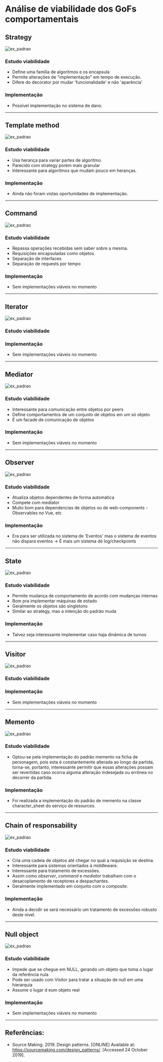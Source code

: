 # Análise de viabilidade dos GoFs comportamentais

## Strategy
![ex_padrao](https://sourcemaking.com/files/v2/content/patterns/Strategy1.png)

### Estudo viabilidade
- Define uma família de algoritmos e os encapsula
- Permite alterações de "implementação" em tempo de execução.
- Difere do decorator por mudar 'funcionalidade' e não 'aparência'

### Implementação
- Possível implementação no sistema de dano.

---


## Template method
![ex_padrao](https://sourcemaking.com/files/v2/content/patterns/Template_Method.png)

### Estudo viabilidade
- Usa herança para variar partes de algoritmo.
- Parecido com strategy porém mais granular
- Interessante para algoritmos que mudam pouco em heranças.

### Implementação
- Ainda não foram vistas oportunidades de implementação.

---


## Command
![ex_padrao](https://sourcemaking.com/files/v2/content/patterns/Command.png)

### Estudo viabilidade
- Repassa operações recebidas sem saber sobre a mesma.
- Requisições encapsuladas como objetos.
- Separação de interfaces
- Separação de requests por tempo

### Implementação
- Sem implementações viáveis no momento

---


## Iterator
![ex_padrao](https://sourcemaking.com/files/v2/content/patterns/Iterator.png)

### Estudo viabilidade

### Implementação
- Sem implementações viáveis no momento

---


## Mediator
![ex_padrao](https://sourcemaking.com/files/v2/content/patterns/Mediator___1.png)

### Estudo viabilidade
- Interessante para comunicação entre objetos por peers
- Define comportamentos de um conjunto de objetos em um só objeto
- É um facade de comunicação de objetos

### Implementação
- Sem implementações viáveis no momento

---


## Observer
![ex_padrao](https://sourcemaking.com/files/v2/content/patterns/Observer.png)

### Estudo viabilidade
- Atualiza objetos dependentes de forma automática
- Compete com mediator
- Muito bom para dependencias de objetos ou de web-components - Observables no Vue, etc

### Implementação
- Era para ser utilizada no sistema de 'Eventos' mas o sistema de eventos não dispara eventos -> É mais um sistema de log/checkpoints

---


## State
![ex_padrao](https://sourcemaking.com/files/v2/content/patterns/State1.png)

### Estudo viabilidade
- Permite mudança de comportamento de acordo com mudanças internas
- Bom pra implementar máquinas de estado
- Geralmente os objetos são singletons
- Similar ao strategy, mas a intenção do padrão muda

### Implementação
- Talvez seja interessante implementar caso haja dinâmica de turnos

---


## Visitor
![ex_padrao](https://sourcemaking.com/files/v2/content/patterns/Visitor1.png)

### Estudo viabilidade

### Implementação
- Sem implementações viáveis no momento

---


## Memento
![ex_padrao](https://sourcemaking.com/files/v2/content/patterns/Memento.png)

### Estudo viabilidade
- Optou-se pela implementação do padrão memento na ficha de personagem, pois esta é constantemente alterada ao longo da partida, torna-se, portanto, interessante permitir que essas alterações possam ser revertidas caso ocorra alguma alteração indesejada ou errônea no decorrer da partida.

### Implementação
- Foi realizada a implementação do padrão de memento na classe character_sheet do serviço de resources.

---


## Chain of responsability
![ex_padrao](https://sourcemaking.com/files/v2/content/patterns/Chain_of_responsibility__.png)

### Estudo viabilidade
- Cria uma cadeia de objetos até chegar no qual a requisição se destina.
- Interessante para sistemas orientados à middleware.
- Interessante para tratamento de excessões.
- Assim como _observer_, _command_ e _mediator_ trabalham com o desacoplamento de receptores e despachantes.
- Geralmente implementado em conjunto com o _composite_.

### Implementação
- Ainda a decidir se será necessário um tratamento de excessões robusto deste nível.

---


## Null object
![ex_padrao](https://sourcemaking.com/files/v2/content/patterns/Null_Object1.png)

### Estudo viabilidade
- Impede que se chegue em NULL, gerando um objeto que toma o lugar da referência nula
- Pode ser usado com Visitor para tratar a situação de null em uma hierarquia
- Assume o lugar d eum objeto real

### Implementação
- Sem implementações viáveis no momento

---


## Referências:
- Source Making. 2019. Design patterns. [ONLINE] Available at: https://sourcemaking.com/design_patterns/. [Accessed 24 October 2019].

